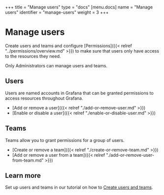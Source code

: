 +++
title = "Manage users"
type = "docs"
[menu.docs]
name = "Manage users"
identifier = "manage-users"
weight = 3
+++

# Manage users

Create users and teams and configure [Permissions]({{< relref "../permissions/overview.md" >}}) to make sure that users only have access to the resources they need.

Only Administrators can manage users and teams.

## Users

Users are named accounts in Grafana that can be granted permissions to access resources throughout Grafana.

- [Add or remove a user]({{< relref "./add-or-remove-user.md" >}})
- [Enable or disable a user]({{< relref "./enable-or-disable-user.md" >}})

## Teams

Teams allow you to grant permissions for a group of users.

- [Create or remove a team]({{< relref "./create-or-remove-team.md" >}})
- [Add or remove a user from a team]({{< relref "./add-or-remove-user-from-team.md" >}})

## Learn more

Set up users and teams in our tutorial on how to [Create users and teams](https://grafana.com/tutorials/create-users-and-teams).
